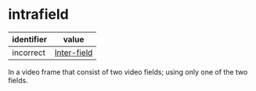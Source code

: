 # intrafield

| identifier | value
| ---------- | -----
| incorrect  | [Inter-field](inter-field.md)

In a video frame that consist of two video fields; using only one of the two fields.
